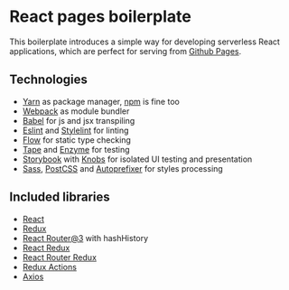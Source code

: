 
# React pages boilerplate
This boilerplate introduces a simple way for developing serverless React applications, which are perfect for serving from [Github Pages](https://pages.github.com/).

## Technologies
* [Yarn](https://yarnpkg.com/) as package manager, [npm](https://www.npmjs.com/) is fine too
* [Webpack](https://webpack.github.io/) as module bundler
* [Babel](https://babeljs.io/) for js and jsx transpiling
* [Eslint](http://eslint.org/) and [Stylelint](http://stylelint.io/) for linting
* [Flow](https://flowtype.org/) for static type checking
* [Tape](https://github.com/substack/tape) and [Enzyme](http://airbnb.io/enzyme/) for testing
* [Storybook](https://getstorybook.io/) with [Knobs](https://github.com/storybooks/storybook-addon-knobs) for isolated UI testing and presentation
* [Sass](http://sass-lang.com/), [PostCSS](http://postcss.org/) and [Autoprefixer](https://github.com/postcss/autoprefixer) for styles processing


## Included libraries
* [React](https://github.com/facebook/react)
* [Redux](https://github.com/reactjs/redux)
* [React Router@3](https://github.com/ReactTraining/react-router) with hashHistory
* [React Redux](https://github.com/reactjs/react-redux)
* [React Router Redux](https://github.com/reactjs/react-router-redux)
* [Redux Actions](https://github.com/acdlite/redux-actions)
* [Axios](https://github.com/mzabriskie/axios)

